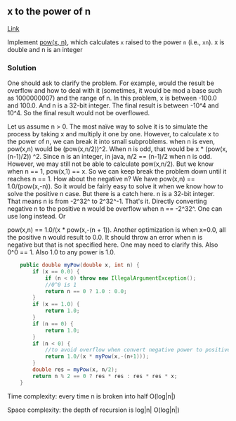 ## x to the power of n

[Link](https://leetcode.com/problems/powx-n/)

Implement [pow(x, n)](http://www.cplusplus.com/reference/valarray/pow/), which calculates `x` raised to the power `n` (i.e., `xn`). x is double and n is an integer

### Solution

One  should ask to clarify the problem. For example, would the result be overflow and how to deal with it (sometimes, it would be mod a base such as 1000000007) and the range of n. In this problem, x is between -100.0 and 100.0. And n is a 32-bit integer. The final result is between -10^4 and 10^4. So the final result would not be overflowed. 

Let us assume n > 0. The most naïve way to solve it is to simulate the process by taking x and multiply it one by one. However, to calculate x to the power of n, we can break it into small subproblems. when n is even, pow(x,n) would be (pow(x,n/2))^2. When n is odd, that would be x * (pow(x,(n-1)/2)) ^2. Since n is an integer, in java, n/2 == (n-1)/2 when n is odd. However, we may still not be able to calculate pow(x,n/2). But we know when n == 1, pow(x,1) == x. So we can keep break the problem down until it reaches n == 1. How about the negative n? We have pow(x,n) == 1.0/(pow(x,-n)). So it would be fairly easy to solve it when we know how to solve  the positive n case. But there is a catch here. n is a 32-bit integer. That means n is from -2^32^  to 2^32^-1. That's it. Directly converting negative n to the positive n would be overflow when n == -2^32^. One can use long instead. Or 

pow(x,n) == 1.0/(x * pow(x,-(n + 1)). Another optimization is when x=0.0, all the positive n would result to 0.0. It should throw an error when n is negative but that is not specified here. One may need to clarify this. Also 0^0 == 1. Also 1.0 to any power is 1.0. 

```java
    public double myPow(double x, int n) {
        if (x == 0.0) {
            if (n < 0) throw new IllegalArgumentException();
            //0^0 is 1
            return n == 0 ? 1.0 : 0.0;
        }
        if (x == 1.0) {
            return 1.0;
        }
        if (n == 0) {
            return 1.0;
        }
        if (n < 0) {
            //to avoid overflow when convert negative power to positive power
            return 1.0/(x * myPow(x,-(n+1)));
        }
        double res = myPow(x, n/2);
        return n % 2 == 0 ? res * res : res * res * x;
    }
```

Time complexity: every time n is broken into half O(log|n|)

Space complexity: the depth of recursion is log|n| O(log|n|)

